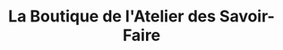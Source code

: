 ---
title: "La Boutique de l'Atelier des Savoir-Faire"
url: /saint-claude/la-boutique-de-latelier-des-savoir-faire/
shop: shop
---